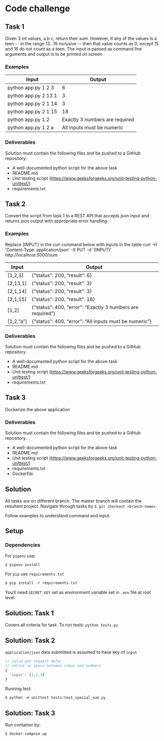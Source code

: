 # Code challenge

## Task 1

Given 3 int values, a b c, return their sum. However, if any of the values is a teen -- in the range 13...19 inclusive -- then that value counts as 0, except 15 and 16 do not count as a teen. The input is passed as command line arguments and output is to be printed on screen

### Examples

| Input                | Output                         |
| -------------------- | ------------------------------ |
| python app.py 1 2 3  | 6                              |
| python app.py 2 13 1 | 3                              |
| python app.py 2 1 14 | 3                              |
| python app.py 2 1 15 | 18                             |
| python app.py 1 2    | Exactly 3 numbers are required |
| python app.py 1 2 a  | All inputs must be numeric     |

### Deliverables

Solution must contain the following files and be pushed to a GitHub repository.

- A well-documented python script for the above task
- README.md
- Unit testing script (https://www.geeksforgeeks.org/unit-testing-python-unittest/)
- requirements.txt

## Task 2

Convert the script from task 1 to a REST API that accepts json input and returns json output with appropriate error handling

### Examples

Replace {INPUT} in the curl command below with inputs in the table
curl -H 'Content-Type: application/json' -X PUT -d '{INPUT}’ http://localhost:5000/sum

| Input     | Output                                                     |
| --------- | ---------------------------------------------------------- |
| [1,2,3]   | {“status”: 200, “result”: 6}                               |
| [2,13,1]  | {“status”: 200, “result”: 3}                               |
| [2,1,14]  | {“status”: 200, “result”: 3}                               |
| [2,1,15]  | {“status”: 200, “result”: 18}                              |
| [1,2]     | {“status”: 400, “error”: “Exactly 3 numbers are required”} |
| [1,2,”a”] | {“status”: 400, “error”: “All inputs must be numeric”}     |

### Deliverables

Solution must contain the following files and be pushed to a GitHub repository.

- A well-documented python script for the above task
- README.md
- Unit testing script (https://www.geeksforgeeks.org/unit-testing-python-unittest/)
- requirements.txt

## Task 3

Dockerize the above application

### Deliverables

Solution must contain the following files and be pushed to a GitHub repository.

- A well-documented python script for the above task
- README.md
- Unit testing script (https://www.geeksforgeeks.org/unit-testing-python-unittest/)
- requirements.txt
- Dockerfile

## Solution

All tasks are on different branch. The master branch will contain the resultant project.
Navigate through tasks by `$ git checkout <branch-name>`.

Follow examples to understand command and input.

## Setup

### Dependencies

For `pipenv` use:

```powershell
$ pipenv install
```

For `pip` use `requirements.txt`

```powershell
$ pip install -r requirements.txt
```

You'll need `SECRET_KEY` set as environment variable set in `.env` file at root level.

## Solution: Task 1

Covers all criteria for task. To run tests: `python tests.py`

## Solution: Task 2

`application/json` data submitted is assumed to have key of `input`

```javascript
// valid put request data:
// notice no space between comas and numbers
{
  'input': [1,2,3]
}
```

Running test:

```powershell
$ python -m unittest tests/test_special_sum.py
```

## Solution: Task 3

Run container by:

```powershell
$ docker-compose up
```
